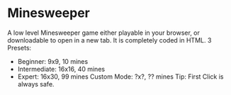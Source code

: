 # Minesweeper
A low level Minesweeper game either playable in your browser, or downloadable to open in a new tab. It is completely coded in HTML.
3 Presets:
  - Beginner: 9x9, 10 mines
  - Intermediate: 16x16, 40 mines
  - Expert: 16x30, 99 mines
Custom Mode: ?x?, ?? mines
Tip: First Click is always safe. 

